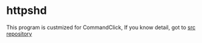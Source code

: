 # httpshd

This program is custmized for CommandClick,
If you know detail, got to [src repository](https://github.com/gavv/httpshd)

